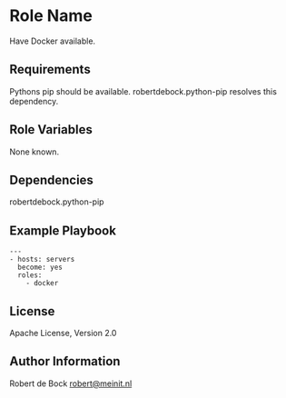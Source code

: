 Role Name
=========

Have Docker available.

Requirements
------------

Pythons pip should be available. robertdebock.python-pip resolves this dependency.

Role Variables
--------------

None known.

Dependencies
------------

robertdebock.python-pip

Example Playbook
----------------

```
---
- hosts: servers
  become: yes
  roles:
    - docker
```

License
-------

Apache License, Version 2.0

Author Information
------------------

Robert de Bock <robert@meinit.nl>

